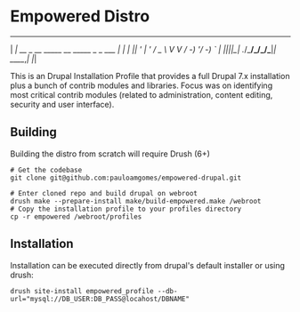 # Empowered Distro

  ___                                       _ 
 | __|_ __  _ __  _____ __ _____ _ _ ___ __| |
 | _|| '  \| '_ \/ _ \ V  V / -_) '_/ -_) _` |
 |___|_|_|_| .__/\___/\_/\_/\___|_| \___\__,_|
           |_|                                

This is an Drupal Installation Profile that provides a full Drupal 7.x installation plus a bunch of contrib modules and libraries. Focus was on identifying most critical contrib modules (related to administration, content editing, security and user interface).


## Building

Building the distro from scratch will require Drush (6+)

```shell
# Get the codebase
git clone git@github.com:pauloamgomes/empowered-drupal.git

# Enter cloned repo and build drupal on webroot
drush make --prepare-install make/build-empowered.make /webroot
# Copy the installation profile to your profiles directory
cp -r empowered /webroot/profiles
```

## Installation

Installation can be executed directly from drupal's default installer or using drush:

```shell
drush site-install empowered_profile --db-url="mysql://DB_USER:DB_PASS@locahost/DBNAME"
```


